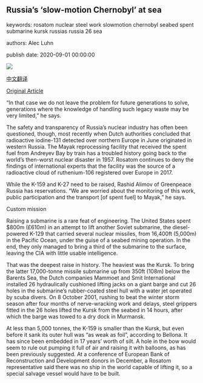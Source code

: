## Russia’s ‘slow-motion Chernobyl’ at sea

keywords: rosatom nuclear steel work slowmotion chernobyl seabed spent submarine kursk russias russia 26 sea

authors: Alec Luhn

publish date: 2020-09-01 00:00:00

![](https://ychef.files.bbci.co.uk/live/624x351/p08q5v9x.jpg)

[中文翻译](Russia%E2%80%99s%20%E2%80%98slow-motion%20Chernobyl%E2%80%99%20at%20sea_zh.md)

[Original Article](https://www.bbc.com/future/article/20200901-the-radioactive-risk-of-sunken-nuclear-soviet-submarines)

“In that case we do not leave the problem for future generations to solve, generations where the knowledge of handling such legacy waste may be very limited,” he says.

The safety and transparency of Russia’s nuclear industry has often been questioned, though, most recently when Dutch authorities concluded that radioactive iodine-131 detected over northern Europe in June originated in western Russia. The Mayak reprocessing facility that received the spent fuel from Andreyev Bay by train has a troubled history going back to the world’s then-worst nuclear disaster in 1957. Rosatom continues to deny the findings of international experts that the facility was the source of a radioactive cloud of ruthenium-106 registered over Europe in 2017.

While the K-159 and K-27 need to be raised, Rashid Alimov of Greenpeace Russia has reservations. “We are worried about the monitoring of this work, public participation and the transport [of spent fuel] to Mayak,” he says.

Custom mission

Raising a submarine is a rare feat of engineering. The United States spent $800m (£610m) in an attempt to lift another Soviet submarine, the diesel-powered K-129 that carried several nuclear missiles, from 16,400ft (5,000m) in the Pacific Ocean, under the guise of a seabed mining operation. In the end, they only managed to bring a third of the submarine to the surface, leaving the CIA with little usable intelligence.

That was the deepest raise in history. The heaviest was the Kursk. To bring the latter 17,000-tonne missile submarine up from 350ft (108m) below the Barents Sea, the Dutch companies Mammoet and Smit International installed 26 hydraulically cushioned lifting jacks on a giant barge and cut 26 holes in the submarine’s rubber-coated steel hull with a water jet operated by scuba divers. On 8 October 2001, rushing to beat the winter storm season after four months of nerve-wracking work and delays, steel grippers fitted in the 26 holes lifted the Kursk from the seabed in 14 hours, after which the barge was towed to a dry dock in Murmansk.

At less than 5,000 tonnes, the K-159 is smaller than the Kursk, but even before it sank its outer hull was “as weak as foil”, according to Bellona. It has since been embedded in 17 years’ worth of silt. A hole in the bow would seem to rule out pumping it full of air and raising it with balloons, as has been previously suggested. At a conference of European Bank of Reconstruction and Development donors in December, a Rosatom representative said there was no ship in the world capable of lifting it, so a special salvage vessel would have to be built.